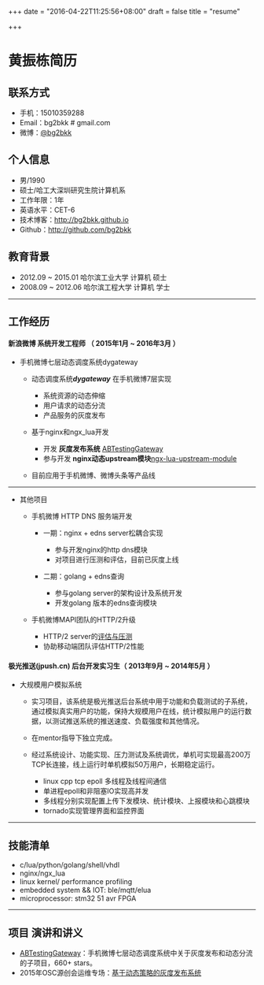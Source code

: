 +++
date = "2016-04-22T11:25:56+08:00"
draft = false 
title = "resume"

+++

黄振栋简历
================

联系方式
--------------------

- 手机：15010359288
- Email：bg2bkk # gmail.com 
- 微博：[@bg2bkk](http://weibo.com/BG2BKK)

个人信息
--------------------

 - 男/1990 
 - 硕士/哈工大深圳研究生院计算机系 
 - 工作年限：1年
 - 英语水平：CET-6
 - 技术博客：http://bg2bkk.github.io
 - Github：http://github.com/bg2bkk

教育背景
--------------------

- 2012.09 ~ 2015.01 哈尔滨工业大学 计算机 硕士
- 2008.09 ~ 2012.06 哈尔滨工程大学 计算机 学士 

---

工作经历
-----------------

#### 新浪微博 系统开发工程师 （ 2015年1月 ~ 2016年3月 ）

* 手机微博七层动态调度系统dygateway

	* 动态调度系统***dygateway*** 在手机微博7层实现
		* 系统资源的动态伸缩
		* 用户请求的动态分流
		* 产品服务的灰度发布

	* 基于nginx和ngx_lua开发
		* 开发 **灰度发布系统** [ABTestingGateway](https://github.com/CNSRE/ABTestingGateway)
		* 参与开发 **nginx动态upstream模块**[ngx-lua-upstream-module](https://github.com/CNSRE/lua-upstream-nginx-module)

	* 目前应用于手机微博、微博头条等产品线

<!--
修改nginx内部的upstream模块，在高并发压力下性能不下降，实时动态分流
灰度子系统在对用户请求做一定处理，比如添加uri参数、header头部等后，再转发至目标后端。可以动态设置分流策略，实时生效，无需重启
-->

------------

* 其他项目

    * 手机微博 HTTP DNS 服务端开发
		* 一期：nginx + edns server松耦合实现
			* 参与开发nginx的http dns模块
			* 对项目进行压测和评估，目前已灰度上线

		* 二期：golang + edns查询
			* 参与golang server的架构设计及系统开发
			* 开发golang 版本的edns查询模块

	* 手机微博MAPI团队的HTTP/2升级
		* HTTP/2 server的[评估与压测](https://bg2bkk.github.io/post/HTTP2%E7%9A%84%E5%AE%9E%E8%B7%B5%E8%BF%87%E7%A8%8B/)
		* 协助移动端团队评估HTTP/2性能
 
#### 极光推送(jpush.cn) 后台开发实习生（ 2013年9月 ~ 2014年5月 ）

* 大规模用户模拟系统

    * 实习项目，该系统是极光推送后台系统中用于功能和负载测试的子系统，通过模拟真实用户的功能，保持大规模用户在线，统计模拟用户的运行数据，以测试推送系统的推送速度、负载强度和其他情况。
    * 在mentor指导下独立完成。
    * 经过系统设计、功能实现、压力测试及系统调优，单机可实现最高200万TCP长连接，线上运行时单机模拟50万用户，长期稳定运行。

        * linux cpp tcp epoll 多线程及线程间通信
        * 单进程epoll和非阻塞IO实现高并发
        * 多线程分别实现配置上传下发模块、统计模块、上报模块和心跳模块
		* tornado实现管理界面和监控界面

---

技能清单
-------------------
* c/lua/python/golang/shell/vhdl
* nginx/ngx_lua
* linux kernel/ performance profiling
* embedded system && IOT: ble/mqtt/elua
* microprocessor: stm32 51 avr FPGA

---

项目 演讲和讲义
----------------------

 - [ABTestingGateway](https://github.com/WEIBOMSRE/ABTestingGateway)：手机微博七层动态调度系统中关于灰度发布和动态分流的子项目，660+ stars。
 - 2015年OSC源创会运维专场：[基于动态策略的灰度发布系统](https://github.com/WEIBOMSRE/ABTestingGateway/blob/master/doc/%E5%9F%BA%E4%BA%8E%E5%8A%A8%E6%80%81%E7%AD%96%E7%95%A5%E7%9A%84%E7%81%B0%E5%BA%A6%E5%8F%91%E5%B8%83%E7%B3%BB%E7%BB%9F.pdf)

